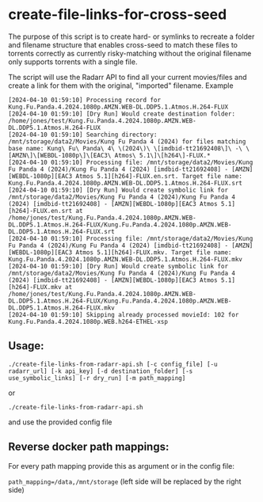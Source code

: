 # create-file-links-for-cross-seed

The purpose of this script is to create hard- or symlinks to recreate a folder and filename structure that enables cross-seed to match these files to torrents correctly as currently risky-matching without the original filename only supports torrents with a single file.

The script will use the Radarr API to find all your current movies/files and create a link for them with the original, "imported" filename.
Example

```
[2024-04-10 01:59:10] Processing record for Kung.Fu.Panda.4.2024.1080p.AMZN.WEB-DL.DDP5.1.Atmos.H.264-FLUX
[2024-04-10 01:59:10] [Dry Run] Would create destination folder: /home/jones/test/Kung.Fu.Panda.4.2024.1080p.AMZN.WEB-DL.DDP5.1.Atmos.H.264-FLUX
[2024-04-10 01:59:10] Searching directory: /mnt/storage/data2/Movies/Kung Fu Panda 4 (2024) for files matching base name: Kung\ Fu\ Panda\ 4\ \(2024\)\ \[imdbid-tt21692408\]\ -\ \[AMZN\]\[WEBDL-1080p\]\[EAC3\ Atmos\ 5.1\]\[h264\]-FLUX.*
[2024-04-10 01:59:10] Processing file: /mnt/storage/data2/Movies/Kung Fu Panda 4 (2024)/Kung Fu Panda 4 (2024) [imdbid-tt21692408] - [AMZN][WEBDL-1080p][EAC3 Atmos 5.1][h264]-FLUX.en.srt. Target file name: Kung.Fu.Panda.4.2024.1080p.AMZN.WEB-DL.DDP5.1.Atmos.H.264-FLUX.srt
[2024-04-10 01:59:10] [Dry Run] Would create symbolic link for /mnt/storage/data2/Movies/Kung Fu Panda 4 (2024)/Kung Fu Panda 4 (2024) [imdbid-tt21692408] - [AMZN][WEBDL-1080p][EAC3 Atmos 5.1][h264]-FLUX.en.srt at /home/jones/test/Kung.Fu.Panda.4.2024.1080p.AMZN.WEB-DL.DDP5.1.Atmos.H.264-FLUX/Kung.Fu.Panda.4.2024.1080p.AMZN.WEB-DL.DDP5.1.Atmos.H.264-FLUX.srt
[2024-04-10 01:59:10] Processing file: /mnt/storage/data2/Movies/Kung Fu Panda 4 (2024)/Kung Fu Panda 4 (2024) [imdbid-tt21692408] - [AMZN][WEBDL-1080p][EAC3 Atmos 5.1][h264]-FLUX.mkv. Target file name: Kung.Fu.Panda.4.2024.1080p.AMZN.WEB-DL.DDP5.1.Atmos.H.264-FLUX.mkv
[2024-04-10 01:59:10] [Dry Run] Would create symbolic link for /mnt/storage/data2/Movies/Kung Fu Panda 4 (2024)/Kung Fu Panda 4 (2024) [imdbid-tt21692408] - [AMZN][WEBDL-1080p][EAC3 Atmos 5.1][h264]-FLUX.mkv at /home/jones/test/Kung.Fu.Panda.4.2024.1080p.AMZN.WEB-DL.DDP5.1.Atmos.H.264-FLUX/Kung.Fu.Panda.4.2024.1080p.AMZN.WEB-DL.DDP5.1.Atmos.H.264-FLUX.mkv
[2024-04-10 01:59:10] Skipping already processed movieId: 102 for Kung.Fu.Panda.4.2024.1080p.WEB.h264-ETHEL-xsp
```

## Usage:

`./create-file-links-from-radarr-api.sh [-c config_file] [-u radarr_url] [-k api_key] [-d destination_folder] [-s use_symbolic_links] [-r dry_run] [-m path_mapping]`

or

`./create-file-links-from-radarr-api.sh`

and use the provided config file

## Reverse docker path mappings:
For every path mapping provide this as argument or in the config file:

`path_mapping=/data,/mnt/storage` (left side will be replaced by the right side)
